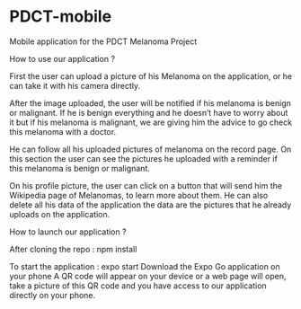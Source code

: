 # PDCT-mobile
Mobile application for the PDCT Melanoma Project

How to use our application ?

First the user can upload a picture of his Melanoma on the application, or he can take it with his camera directly. 

After the image uploaded, the user will be notified if his melanoma is benign or malignant. If he is benign everything and he doesn’t have to worry about it but if his melanoma is malignant, we are giving him the advice to go check this melanoma with a doctor. 

He can follow all his uploaded pictures of melanoma on the record page. On this section the user can see the pictures he uploaded with a reminder if this melanoma is benign or malignant. 

On his profile picture, the user can click on a button that will send him the Wikipedia page of Melanomas, to learn more about them. He can also delete all his data of the application the data are the pictures that he already uploads on the application.

How to launch our application ?

After cloning the repo : npm install


To start the application : expo start
Download the Expo Go application on your phone
A QR code will appear on your device or a web page will open, take a picture of this QR code and you have access to our application directly on your phone.